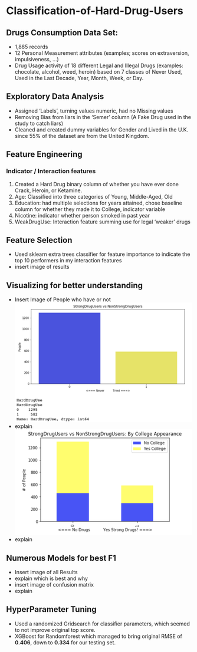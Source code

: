 # Classification-of-Hard-Drug-Users

## Drugs Consumption Data Set:
* 1,885 records
* 12 Personal Measurement attributes (examples; scores on extraversion, impulsiveness, ...)
* Drug Usage activity of 18 different Legal and Illegal Drugs (examples: chocolate, alcohol, weed, heroin) based on 7 classes of Never Used, Used in the Last Decade, Year, Month, Week, or Day.

## Exploratory Data Analysis
* Assigned ‘Labels’, turning values numeric, had no Missing values
* Removing Bias from liars in the ‘Semer’ column (A Fake Drug used in the study to catch liars)
* Cleaned and created dummy variables for Gender and Lived in the U.K. since 55% of the dataset are from the United Kingdom.

## Feature Engineering
### Indicator / Interaction features
1. Created a Hard Drug binary column of whether you have ever done Crack, Heroin, or Ketamine.
2. Age: Classified into three categories of Young, Middle-Aged, Old
3. Education: had multiple selections for years attained, chose baseline column for whether they made it to College, indicator variable
4. Nicotine: indicator whether person smoked in past year
5. WeakDrugUse: Interaction feature summing use for legal ‘weaker’ drugs

## Feature Selection
* Used sklearn extra trees classifier for feature importance to indicate the top 10 performers in my interaction features
* insert image of results

## Visualizing for better understanding
* Insert Image of People who have or not
![Hard Drug Users](assets/README-e85ac3af.png)
* explain
![](assets/README-77f277f1.png)
* explain

## Numerous Models for best F1
* Insert image of all Results
* explain which is best and why
* insert image of confusion matrix
* explain

## HyperParameter Tuning
* Used a randomized Gridsearch for classifier parameters, which seemed to not improve original top score.
* XGBoost for Randomforest which managed to bring original RMSE of __0.406__, down to __0.334__ for our testing set.

